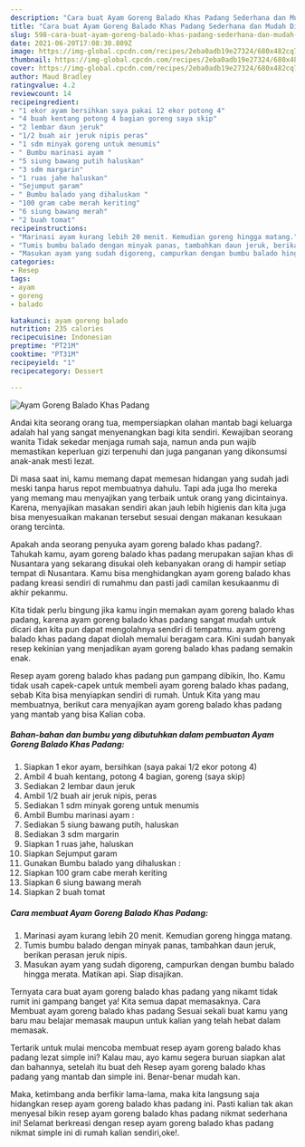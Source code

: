 ```yaml
---
description: "Cara buat Ayam Goreng Balado Khas Padang Sederhana dan Mudah Dibuat"
title: "Cara buat Ayam Goreng Balado Khas Padang Sederhana dan Mudah Dibuat"
slug: 598-cara-buat-ayam-goreng-balado-khas-padang-sederhana-dan-mudah-dibuat
date: 2021-06-20T17:08:30.809Z
image: https://img-global.cpcdn.com/recipes/2eba0adb19e27324/680x482cq70/ayam-goreng-balado-khas-padang-foto-resep-utama.jpg
thumbnail: https://img-global.cpcdn.com/recipes/2eba0adb19e27324/680x482cq70/ayam-goreng-balado-khas-padang-foto-resep-utama.jpg
cover: https://img-global.cpcdn.com/recipes/2eba0adb19e27324/680x482cq70/ayam-goreng-balado-khas-padang-foto-resep-utama.jpg
author: Maud Bradley
ratingvalue: 4.2
reviewcount: 14
recipeingredient:
- "1 ekor ayam bersihkan saya pakai 12 ekor potong 4"
- "4 buah kentang potong 4 bagian goreng saya skip"
- "2 lembar daun jeruk"
- "1/2 buah air jeruk nipis peras"
- "1 sdm minyak goreng untuk menumis"
- " Bumbu marinasi ayam "
- "5 siung bawang putih haluskan"
- "3 sdm margarin"
- "1 ruas jahe haluskan"
- "Sejumput garam"
- " Bumbu balado yang dihaluskan "
- "100 gram cabe merah keriting"
- "6 siung bawang merah"
- "2 buah tomat"
recipeinstructions:
- "Marinasi ayam kurang lebih 20 menit. Kemudian goreng hingga matang."
- "Tumis bumbu balado dengan minyak panas, tambahkan daun jeruk, berikan perasan jeruk nipis."
- "Masukan ayam yang sudah digoreng, campurkan dengan bumbu balado hingga merata. Matikan api. Siap disajikan."
categories:
- Resep
tags:
- ayam
- goreng
- balado

katakunci: ayam goreng balado 
nutrition: 235 calories
recipecuisine: Indonesian
preptime: "PT21M"
cooktime: "PT31M"
recipeyield: "1"
recipecategory: Dessert

---
```



![Ayam Goreng Balado Khas Padang](https://img-global.cpcdn.com/recipes/2eba0adb19e27324/680x482cq70/ayam-goreng-balado-khas-padang-foto-resep-utama.jpg)

Andai kita seorang orang tua, mempersiapkan olahan mantab bagi keluarga adalah hal yang sangat menyenangkan bagi kita sendiri. Kewajiban seorang  wanita Tidak sekedar menjaga rumah saja, namun anda pun wajib memastikan keperluan gizi terpenuhi dan juga panganan yang dikonsumsi anak-anak mesti lezat.

Di masa  saat ini, kamu memang dapat memesan hidangan yang sudah jadi meski tanpa harus repot membuatnya dahulu. Tapi ada juga lho mereka yang memang mau menyajikan yang terbaik untuk orang yang dicintainya. Karena, menyajikan masakan sendiri akan jauh lebih higienis dan kita juga bisa menyesuaikan makanan tersebut sesuai dengan makanan kesukaan orang tercinta. 



Apakah anda seorang penyuka ayam goreng balado khas padang?. Tahukah kamu, ayam goreng balado khas padang merupakan sajian khas di Nusantara yang sekarang disukai oleh kebanyakan orang di hampir setiap tempat di Nusantara. Kamu bisa menghidangkan ayam goreng balado khas padang kreasi sendiri di rumahmu dan pasti jadi camilan kesukaanmu di akhir pekanmu.

Kita tidak perlu bingung jika kamu ingin memakan ayam goreng balado khas padang, karena ayam goreng balado khas padang sangat mudah untuk dicari dan kita pun dapat mengolahnya sendiri di tempatmu. ayam goreng balado khas padang dapat diolah memalui beragam cara. Kini sudah banyak resep kekinian yang menjadikan ayam goreng balado khas padang semakin enak.

Resep ayam goreng balado khas padang pun gampang dibikin, lho. Kamu tidak usah capek-capek untuk membeli ayam goreng balado khas padang, sebab Kita bisa menyiapkan sendiri di rumah. Untuk Kita yang mau membuatnya, berikut cara menyajikan ayam goreng balado khas padang yang mantab yang bisa Kalian coba.

<!--inarticleads1-->

##### Bahan-bahan dan bumbu yang dibutuhkan dalam pembuatan Ayam Goreng Balado Khas Padang:

1. Siapkan 1 ekor ayam, bersihkan (saya pakai 1/2 ekor potong 4)
1. Ambil 4 buah kentang, potong 4 bagian, goreng (saya skip)
1. Sediakan 2 lembar daun jeruk
1. Ambil 1/2 buah air jeruk nipis, peras
1. Sediakan 1 sdm minyak goreng untuk menumis
1. Ambil  Bumbu marinasi ayam :
1. Sediakan 5 siung bawang putih, haluskan
1. Sediakan 3 sdm margarin
1. Siapkan 1 ruas jahe, haluskan
1. Siapkan Sejumput garam
1. Gunakan  Bumbu balado yang dihaluskan :
1. Siapkan 100 gram cabe merah keriting
1. Siapkan 6 siung bawang merah
1. Siapkan 2 buah tomat




<!--inarticleads2-->

##### Cara membuat Ayam Goreng Balado Khas Padang:

1. Marinasi ayam kurang lebih 20 menit. Kemudian goreng hingga matang.
1. Tumis bumbu balado dengan minyak panas, tambahkan daun jeruk, berikan perasan jeruk nipis.
1. Masukan ayam yang sudah digoreng, campurkan dengan bumbu balado hingga merata. Matikan api. Siap disajikan.




Ternyata cara buat ayam goreng balado khas padang yang nikamt tidak rumit ini gampang banget ya! Kita semua dapat memasaknya. Cara Membuat ayam goreng balado khas padang Sesuai sekali buat kamu yang baru mau belajar memasak maupun untuk kalian yang telah hebat dalam memasak.

Tertarik untuk mulai mencoba membuat resep ayam goreng balado khas padang lezat simple ini? Kalau mau, ayo kamu segera buruan siapkan alat dan bahannya, setelah itu buat deh Resep ayam goreng balado khas padang yang mantab dan simple ini. Benar-benar mudah kan. 

Maka, ketimbang anda berfikir lama-lama, maka kita langsung saja hidangkan resep ayam goreng balado khas padang ini. Pasti kalian tak akan menyesal bikin resep ayam goreng balado khas padang nikmat sederhana ini! Selamat berkreasi dengan resep ayam goreng balado khas padang nikmat simple ini di rumah kalian sendiri,oke!.

